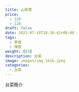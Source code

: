 ```yaml
---
title: 山茼蒿
price: 
  - 120 
  - 120
draft: false
date: 2023-07-18T18:38:42+08:00
tags:
  - 素食
  - 辣度
weight: [83] 
description: 台菜
image: images/img_1616.jpeg
categories:
  - 台菜
---
```


台菜簡介
